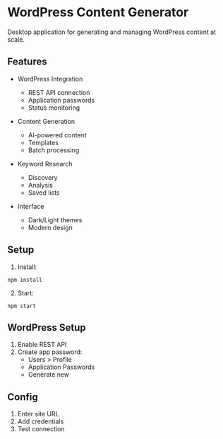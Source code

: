 # WordPress Content Generator

Desktop application for generating and managing WordPress content at scale.

## Features

- WordPress Integration
  - REST API connection
  - Application passwords
  - Status monitoring

- Content Generation
  - AI-powered content
  - Templates
  - Batch processing

- Keyword Research
  - Discovery
  - Analysis
  - Saved lists

- Interface
  - Dark/Light themes
  - Modern design

## Setup

1. Install:
```
npm install
```

2. Start:
```
npm start
```

## WordPress Setup

1. Enable REST API
2. Create app password:
   - Users > Profile
   - Application Passwords
   - Generate new

## Config

1. Enter site URL
2. Add credentials
3. Test connection
